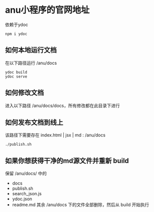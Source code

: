 # anu小程序的官网地址

依赖于ydoc
```
npm i ydoc
```

## 如何本地运行文档
在以下路径运行 /anu/docs
```
ydoc build
ydoc serve
```

## 如何修改文档
进入以下路径 /anu/docs/docs，所有修改都在此目录下进行

## 如何发布文档到线上
该路径下需要存在 index.html | jsx | md : /anu/docs
 
```
./publish.sh
```

## 如果你想获得干净的md源文件并重新 build
保留 /anu/docs/ 中的
- docs
- publish.sh
- search_json.js
- ydoc.json
- readme.md
其余 /anu/docs 下的文件全部删除，然后从 build 开始执行
